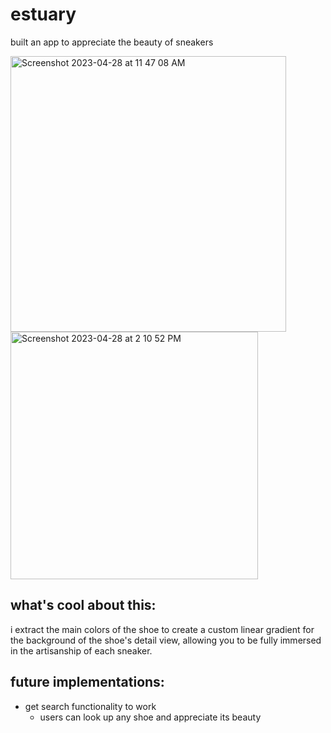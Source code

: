 # estuary

built an app to appreciate the beauty of sneakers

<img width="441" alt="Screenshot 2023-04-28 at 11 47 08 AM" src="https://user-images.githubusercontent.com/44172146/235194015-36d64fe9-9ef0-4e05-a564-b19cd316df33.png">
<img width="396" alt="Screenshot 2023-04-28 at 2 10 52 PM" src="https://user-images.githubusercontent.com/44172146/235222290-c9a70aa2-525f-4488-8405-3b3481be123f.png">

## what's cool about this: 
i extract the main colors of the shoe to create a custom linear gradient for the background of the shoe's detail view, allowing you to be fully immersed in the artisanship of each sneaker.

## future implementations: 
- get search functionality to work
  - users can look up any shoe and appreciate its beauty
